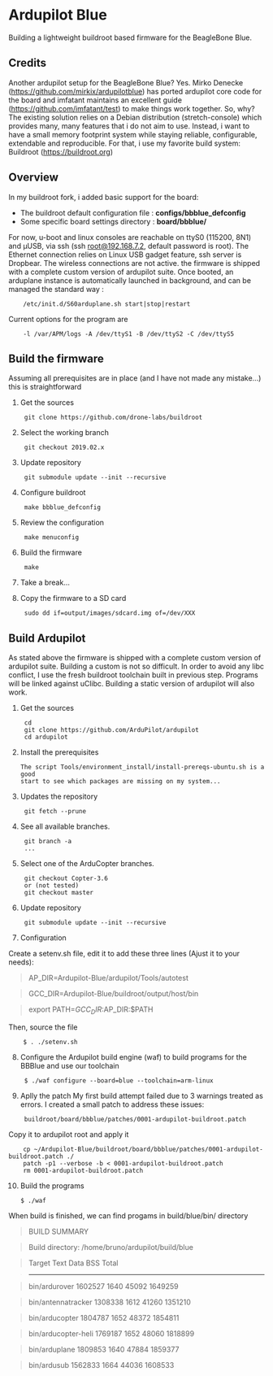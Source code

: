 # Ardupilot Blue
Building a lightweight buildroot based firmware for the BeagleBone Blue.


## Credits
Another ardupilot setup for the BeagleBone Blue?
Yes. Mirko Denecke (https://github.com/mirkix/ardupilotblue) has ported
ardupilot core code for the board and imfatant maintains an excellent guide 
(https://github.com/imfatant/test) to make things work together.
So, why? The existing solution relies on a Debian distribution
(stretch-console) which provides many, many features that i do not aim to use.
Instead, i want to have a small memory footprint system while staying
reliable, configurable, extendable and reproducible.
For that, i use my favorite build system: Buildroot (https://buildroot.org)

## Overview
In my buildroot fork, i added basic support for the board:
 
- The buildroot default configuration file : **configs/bbblue_defconfig**
- Some specific board settings directory   : **board/bbblue/**

For now, u-boot and linux consoles are reachable on ttyS0 (115200, 8N1) and
µUSB, via ssh (ssh root@192.168.7.2, default password is root). The Ethernet
connection relies on Linux USB gadget feature, ssh server is Dropbear. The
wireless connections are not active. the firmware is shipped with a complete
custom version of ardupilot suite.
Once booted, an arduplane instance is automatically launched in background,
and can be managed the standard way :

		/etc/init.d/S60arduplane.sh start|stop|restart

  Current options for the program are
  
		-l /var/APM/logs -A /dev/ttyS1 -B /dev/ttyS2 -C /dev/ttyS5

## Build the firmware

Assuming all prerequisites are in place (and I have not made any mistake...) this is straightforward

1) Get the sources

		git clone https://github.com/drone-labs/buildroot

2) Select the working branch

		git checkout 2019.02.x

3) Update repository

		git submodule update --init --recursive

4) Configure buildroot

		make bbblue_defconfig

5) Review the configuration

		make menuconfig

5) Build the firmware

		make

6) Take a break...

7) Copy the firmware to a SD card

		sudo dd if=output/images/sdcard.img of=/dev/XXX


## Build Ardupilot
As stated above the firmware is shipped with a complete custom version of ardupilot suite.
Building a custom is not so difficult. In order to avoid any libc conflict, I use the fresh
buildroot toolchain built in previous step. Programs will be linked against uClibc.
Building a static version of ardupilot will also work.

1) Get the sources

		cd
		git clone https://github.com/ArduPilot/ardupilot
		cd ardupilot
    
2)  Install the prerequisites

		The script Tools/environment_install/install-prereqs-ubuntu.sh is a good
		start to see which packages are missing on my system...
    
3) Updates the repository

		git fetch --prune
    
4) See all available branches.

		git branch -a
		...

5) Select one of the ArduCopter branches.

		git checkout Copter-3.6
		or (not tested)
		git checkout master

6) Update repository

		git submodule update --init --recursive

7) Configuration

Create a setenv.sh file, edit it to add these three lines (Ajust it to your needs):

 > AP_DIR=Ardupilot-Blue/ardupilot/Tools/autotest
 
 > GCC_DIR=Ardupilot-Blue/buildroot/output/host/bin
 
 > export PATH=$GCC_DIR:$AP_DIR:$PATH
 
  Then, source the file

		$ . ./setenv.sh
 
8) Configure the Ardupilot build engine (waf) to build programs for the BBBlue and use our toolchain

		$ ./waf configure --board=blue --toolchain=arm-linux

9) Aplly the patch
 My first build attempt failed due to 3 warnings treated as errors.
 I created a small patch to address these issues:

		buildroot/board/bbblue/patches/0001-ardupilot-buildroot.patch

 Copy it to ardupilot root and apply it
 
		cp ~/Ardupilot-Blue/buildroot/board/bbblue/patches/0001-ardupilot-buildroot.patch ./
		patch -p1 --verbose -b < 0001-ardupilot-buildroot.patch
		rm 0001-ardupilot-buildroot.patch

10) Build the programs

		$ ./waf
 
When build is finished, we can find progams in build/blue/bin/ directory

 > BUILD SUMMARY
 
 > Build directory: /home/bruno/ardupilot/build/blue
 
 > Target               Text     Data  BSS    Total
 
 > --------------------------------------------------
 
 > bin/ardurover        1602527  1640  45092  1649259
 
 > bin/antennatracker   1308338  1612  41260  1351210
 
 > bin/arducopter       1804787  1652  48372  1854811
 
 > bin/arducopter-heli  1769187  1652  48060  1818899
 
 > bin/arduplane        1809853  1640  47884  1859377
 
 > bin/ardusub          1562833  1664  44036  1608533






